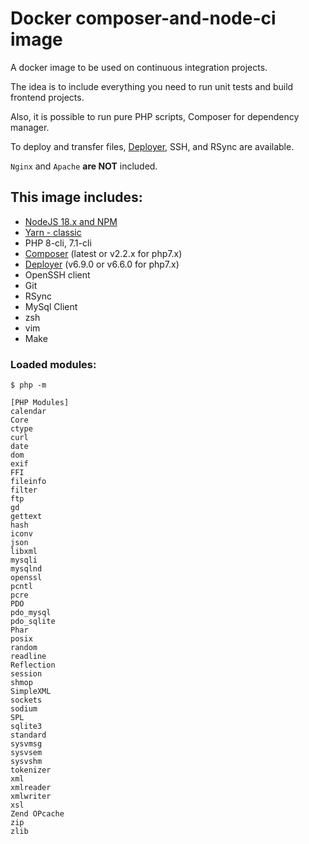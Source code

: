 # Docker composer-and-node-ci image

A docker image to be used on continuous integration projects. 

The idea is to include everything you need to run unit tests and build frontend projects.

Also, it is possible to run pure PHP scripts, Composer for dependency manager.

To deploy and transfer files, [Deployer](https://deployer.org), SSH, and RSync are available.

`Nginx` and `Apache` **are NOT** included.

## This image includes: 

* [NodeJS 18.x and NPM](https://github.com/nodesource/distributions/blob/master/README.md#installation-instructions)
* [Yarn - classic](https://classic.yarnpkg.com/en/docs/install/#debian-stable)
* PHP 8-cli, 7.1-cli
* [Composer](https://getcomposer.org/doc/faqs/how-to-install-composer-programmatically.md) (latest or v2.2.x for php7.x)
* [Deployer](https://deployer.org) (v6.9.0 or v6.6.0 for php7.x)
* OpenSSH client
* Git
* RSync
* MySql Client
* zsh
* vim
* Make


### Loaded modules:

```
$ php -m

[PHP Modules]
calendar
Core
ctype
curl
date
dom
exif
FFI
fileinfo
filter
ftp
gd
gettext
hash
iconv
json
libxml
mysqli
mysqlnd
openssl
pcntl
pcre
PDO
pdo_mysql
pdo_sqlite
Phar
posix
random
readline
Reflection
session
shmop
SimpleXML
sockets
sodium
SPL
sqlite3
standard
sysvmsg
sysvsem
sysvshm
tokenizer
xml
xmlreader
xmlwriter
xsl
Zend OPcache
zip
zlib
```
